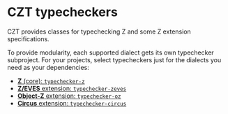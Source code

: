 # CZT typecheckers

CZT provides classes for typechecking Z and some Z extension specifications.

To provide modularity, each supported dialect gets its own typechecker subproject.
For your projects, select typecheckers just for the dialects you need as your dependencies:

-   [**Z** (core): `typechecker-z`]( typechecker-z/ )
-   [**Z/EVES** extension: `typechecker-zeves`]( typechecker-zeves/ )
-   [**Object-Z** extension: `typechecker-oz`]( typechecker-oz/ )
-   [**Circus** extension: `typechecker-circus`]( typechecker-circus/ )
